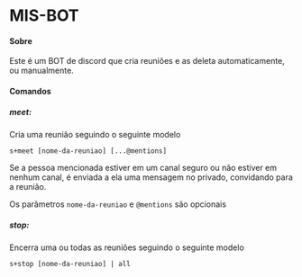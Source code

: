 # MIS-BOT

#### Sobre

Este é um BOT de discord que cria reuniões e as deleta automaticamente, ou manualmente.

#### Comandos

##### meet:

Cria uma reunião seguindo o seguinte modelo

`s+meet [nome-da-reuniao] [...@mentions]`

Se a pessoa mencionada estiver em um canal seguro ou não estiver em nenhum canal, é enviada a ela uma mensagem no privado, convidando para a reunião.


Os parâmetros `nome-da-reuniao` e `@mentions` são opcionais

##### stop:

Encerra uma ou todas as reuniões seguindo o seguinte modelo

`s+stop [nome-da-reuniao] | all`
